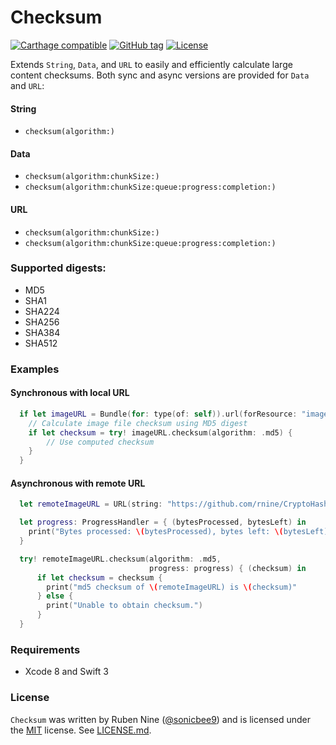# Checksum

[![Carthage compatible](https://img.shields.io/badge/Carthage-compatible-4BC51D.svg?style=flat)](https://github.com/Carthage/Carthage)
[![GitHub tag](https://img.shields.io/github/tag/rnine/CryptoHash.svg)](https://github.com/rnine/CryptoHash)
[![License](https://img.shields.io/github/license/mashape/apistatus.svg)](https://github.com/rnine/CryptoHash/blob/develop/LICENSE.md)

Extends `String`, `Data`, and `URL` to easily and efficiently calculate large content checksums. Both sync and async versions are provided for `Data` and `URL`:

#### String

- `checksum(algorithm:)`

#### Data

- `checksum(algorithm:chunkSize:)`
- `checksum(algorithm:chunkSize:queue:progress:completion:)`

#### URL

- `checksum(algorithm:chunkSize:)`
- `checksum(algorithm:chunkSize:queue:progress:completion:)`

### Supported digests:

- MD5
- SHA1
- SHA224
- SHA256
- SHA384
- SHA512


### Examples

#### Synchronous with local URL

```swift
  if let imageURL = Bundle(for: type(of: self)).url(forResource: "image", withExtension: "jpg") {
    // Calculate image file checksum using MD5 digest
    if let checksum = try! imageURL.checksum(algorithm: .md5) {
        // Use computed checksum
    }
  }
```

#### Asynchronous with remote URL

```swift
  let remoteImageURL = URL(string: "https://github.com/rnine/CryptoHash/raw/master/CryptoHashTests/Fixtures/image.jpg")!

  let progress: ProgressHandler = { (bytesProcessed, bytesLeft) in
    print("Bytes processed: \(bytesProcessed), bytes left: \(bytesLeft)"
  }

  try! remoteImageURL.checksum(algorithm: .md5,
                               progress: progress) { (checksum) in
      if let checksum = checksum {
        print("md5 checksum of \(remoteImageURL) is \(checksum)"
      } else {
        print("Unable to obtain checksum.")
      }
  }
```

### Requirements

- Xcode 8 and Swift 3

### License

`Checksum` was written by Ruben Nine ([@sonicbee9](https://twitter.com/sonicbee9)) and is licensed under the [MIT](http://opensource.org/licenses/MIT) license. See [LICENSE.md](LICENSE.md).
